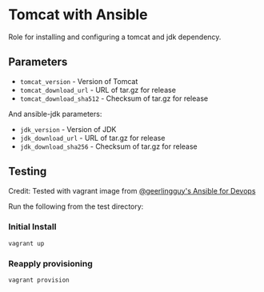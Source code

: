 # Tomcat with Ansible

Role for installing and configuring a tomcat and jdk dependency.

## Parameters

 * `tomcat_version` - Version of Tomcat
 * `tomcat_download_url` - URL of tar.gz for release
 * `tomcat_download_sha512` - Checksum of tar.gz for release

And ansible-jdk parameters:
 * `jdk_version` - Version of JDK
 * `jdk_download_url` - URL of tar.gz for release
 * `jdk_download_sha256` - Checksum of tar.gz for release

## Testing

Credit: Tested with vagrant image from [@geerlingguy's Ansible for Devops](https://github.com/geerlingguy/ansible-for-devops)

Run the following from the test directory:

### Initial Install
```
vagrant up
```

### Reapply provisioning
```
vagrant provision
```
